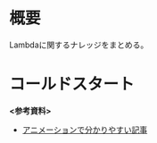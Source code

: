 # 概要
Lambdaに関するナレッジをまとめる。

# コールドスタート

**<参考資料>**  
- [アニメーションで分かりやすい記事](https://fintan.jp/page/8039/)
